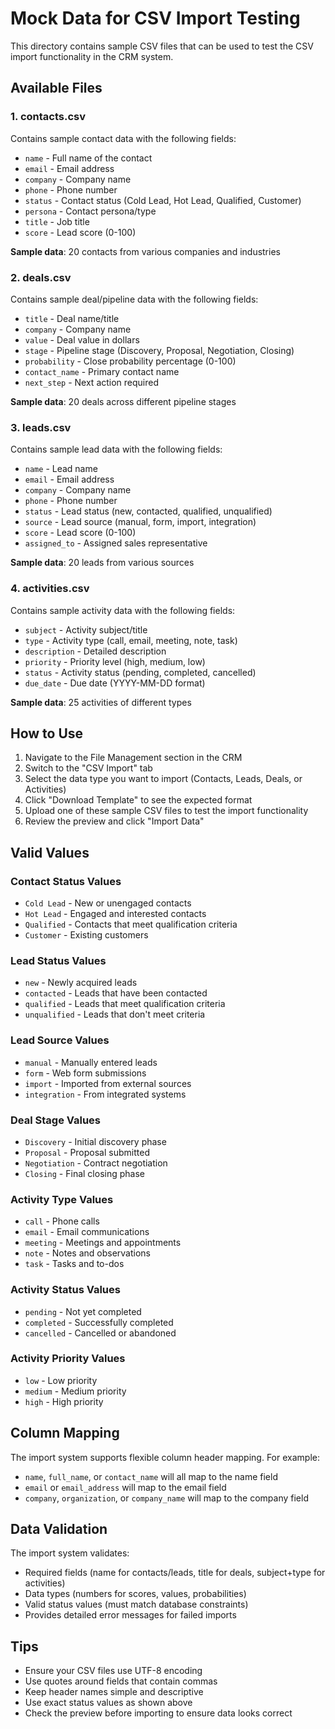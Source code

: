 # Mock Data for CSV Import Testing

This directory contains sample CSV files that can be used to test the CSV import functionality in the CRM system.

## Available Files

### 1. contacts.csv
Contains sample contact data with the following fields:
- `name` - Full name of the contact
- `email` - Email address
- `company` - Company name
- `phone` - Phone number
- `status` - Contact status (Cold Lead, Hot Lead, Qualified, Customer)
- `persona` - Contact persona/type
- `title` - Job title
- `score` - Lead score (0-100)

**Sample data**: 20 contacts from various companies and industries

### 2. deals.csv
Contains sample deal/pipeline data with the following fields:
- `title` - Deal name/title
- `company` - Company name
- `value` - Deal value in dollars
- `stage` - Pipeline stage (Discovery, Proposal, Negotiation, Closing)
- `probability` - Close probability percentage (0-100)
- `contact_name` - Primary contact name
- `next_step` - Next action required

**Sample data**: 20 deals across different pipeline stages

### 3. leads.csv
Contains sample lead data with the following fields:
- `name` - Lead name
- `email` - Email address
- `company` - Company name
- `phone` - Phone number
- `status` - Lead status (new, contacted, qualified, unqualified)
- `source` - Lead source (manual, form, import, integration)
- `score` - Lead score (0-100)
- `assigned_to` - Assigned sales representative

**Sample data**: 20 leads from various sources

### 4. activities.csv
Contains sample activity data with the following fields:
- `subject` - Activity subject/title
- `type` - Activity type (call, email, meeting, note, task)
- `description` - Detailed description
- `priority` - Priority level (high, medium, low)
- `status` - Activity status (pending, completed, cancelled)
- `due_date` - Due date (YYYY-MM-DD format)

**Sample data**: 25 activities of different types

## How to Use

1. Navigate to the File Management section in the CRM
2. Switch to the "CSV Import" tab
3. Select the data type you want to import (Contacts, Leads, Deals, or Activities)
4. Click "Download Template" to see the expected format
5. Upload one of these sample CSV files to test the import functionality
6. Review the preview and click "Import Data"

## Valid Values

### Contact Status Values
- `Cold Lead` - New or unengaged contacts
- `Hot Lead` - Engaged and interested contacts
- `Qualified` - Contacts that meet qualification criteria
- `Customer` - Existing customers

### Lead Status Values
- `new` - Newly acquired leads
- `contacted` - Leads that have been contacted
- `qualified` - Leads that meet qualification criteria
- `unqualified` - Leads that don't meet criteria

### Lead Source Values
- `manual` - Manually entered leads
- `form` - Web form submissions
- `import` - Imported from external sources
- `integration` - From integrated systems

### Deal Stage Values
- `Discovery` - Initial discovery phase
- `Proposal` - Proposal submitted
- `Negotiation` - Contract negotiation
- `Closing` - Final closing phase

### Activity Type Values
- `call` - Phone calls
- `email` - Email communications
- `meeting` - Meetings and appointments
- `note` - Notes and observations
- `task` - Tasks and to-dos

### Activity Status Values
- `pending` - Not yet completed
- `completed` - Successfully completed
- `cancelled` - Cancelled or abandoned

### Activity Priority Values
- `low` - Low priority
- `medium` - Medium priority
- `high` - High priority

## Column Mapping

The import system supports flexible column header mapping. For example:
- `name`, `full_name`, or `contact_name` will all map to the name field
- `email` or `email_address` will map to the email field
- `company`, `organization`, or `company_name` will map to the company field

## Data Validation

The import system validates:
- Required fields (name for contacts/leads, title for deals, subject+type for activities)
- Data types (numbers for scores, values, probabilities)
- Valid status values (must match database constraints)
- Provides detailed error messages for failed imports

## Tips

- Ensure your CSV files use UTF-8 encoding
- Use quotes around fields that contain commas
- Keep header names simple and descriptive
- Use exact status values as shown above
- Check the preview before importing to ensure data looks correct 